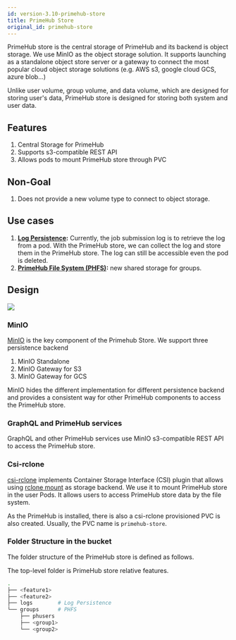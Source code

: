 ```yaml
---
id: version-3.10-primehub-store
title: PrimeHub Store
original_id: primehub-store
---
```


PrimeHub store is the central storage of PrimeHub and its backend is object storage. We use MinIO as the object storage solution. It supports launching as a standalone object store server or a gateway to connect the most popular cloud object storage solutions (e.g. AWS s3, google cloud GCS, azure blob...)

Unlike user volume, group volume, and data volume, which are designed for storing user's data, PrimeHub store is designed for storing both system and user data.

## Features

1. Central Storage for PrimeHub
1. Supports s3-compatible REST API
1. Allows pods to mount PrimeHub store through PVC


## Non-Goal

1. Does not provide a new volume type to connect to object storage.

## Use cases

1. **[Log Persistence](./log-persistence):** Currently, the job submission log is to retrieve the log from a pod. With the PrimeHub store, we can collect the log and store them in the PrimeHub store. The log can still be accessible even the pod is deleted.
1. **[PrimeHub File System (PHFS)](./phfs):** new shared storage for groups.

## Design

![](assets/primehub-store.png)

### MinIO

[MinIO](https://min.io/) is the key component of the Primehub Store. We support three persistence backend

1. MinIO Standalone
1. MinIO Gateway for S3
1. MinIO Gateway for GCS

MinIO hides the different implementation for different persistence backend and provides a consistent way for other PrimeHub components to access the PrimeHub store.

### GraphQL and PrimeHub services

GraphQL and other PrimeHub services use MinIO s3-compatible REST API to access the PrimeHub store.

### Csi-rclone

[csi-rclone](https://github.com/wunderio/csi-rclone) implements Container Storage Interface (CSI) plugin that allows using [rclone mount](https://rclone.org/) as storage backend. We use it to mount PrimeHub store in the user Pods. It allows users to access PrimeHub store data by the file system.

As the PrimeHub is installed, there is also a csi-rclone provisioned PVC is also created. Usually, the PVC name is `primehub-store`.


### Folder Structure in the bucket

The folder structure of the PrimeHub store is defined as follows.

The top-level folder is PrimeHub store relative features.


```bash
.
├── <feature1>
├── <feature2>
├── logs        # Log Persistence
└── groups      # PHFS
    ├── phusers
    ├── <group1>
    └── <group2>
```
